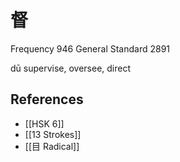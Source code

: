 # 督
Frequency 946
General Standard 2891

dū
supervise, oversee, direct

## References
- [[HSK 6]]
- [[13 Strokes]]
- [[目 Radical]]